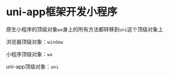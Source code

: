 # uni-app框架开发小程序

原生小程序的顶级对象`wx`身上的所有方法都转移到`uni`这个顶级对象上



浏览器顶级对象：`window`

小程序顶级对象：`wx`

uni-app顶级对象：`uni`